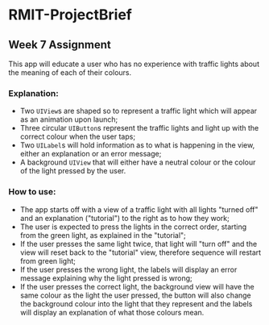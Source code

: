 # RMIT-ProjectBrief
## Week 7 Assignment

This app will educate a user who has no experience with traffic lights about the meaning of each of their colours.

### Explanation:

- Two `UIView`s are shaped so to represent a traffic light which will appear as an animation upon launch;
- Three circular `UIButton`s represent the traffic lights and light up with the correct colour when the user taps;
- Two `UILabel`s will hold information as to what is happening in the view, either an explanation or an error message;
- A background `UIView` that will either have a neutral colour or the colour of the light pressed by the user.

### How to use: 

- The app starts off with a view of a traffic light with all lights "turned off" and an explanation ("tutorial") to the right as to how they work;
- The user is expected to press the lights in the correct order, starting from the green light, as explained in the "tutorial";
- If the user presses the same light twice, that light will "turn off" and the view will reset back to the "tutorial" view, therefore sequence will restart from green light;
- If the user presses the wrong light, the labels will display an error message explaining why the light pressed is wrong;
- If the user presses the correct light, the background view will have the same colour as the light the user pressed, the button will also change the background colour into the light that they represent and the labels will display an explanation of what those colours mean.
